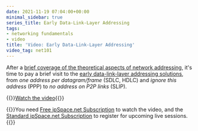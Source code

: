 ```yaml
---
date: 2021-11-19 07:04:00+00:00
minimal_sidebar: true
series_title: Early Data-Link-Layer Addressing
tags:
- networking fundamentals
- video
title: 'Video: Early Data-Link-Layer Addressing'
video_tag: net101
---
```

After a [brief coverage of the theoretical aspects of network addressing](/2021/10/network-addressing-theory/), it's time to pay a brief visit to the [early data-link-layer addressing solutions](https://my.ipspace.net/bin/get/Net101/NA2.1%20-%20Early%20Data%20Link%20Layer%20Addressing%20Mechanisms.mp4?doccode=Net101), from _one address per datagram/frame_ (SDLC, HDLC) and _ignore this address_ (PPP) to _no address on P2P links_ (SLIP).

{{<jump>}}[Watch the video](https://my.ipspace.net/bin/get/Net101/NA2.1%20-%20Early%20Data%20Link%20Layer%20Addressing%20Mechanisms.mp4?doccode=Net101){{</jump>}}

{{<note free>}}You need [Free ipSpace.net Subscription](https://www.ipspace.net/Subscription/Free) to watch the video, and the [Standard ipSpace.net Subscription](https://www.ipspace.net/Subscription/) to register for upcoming live sessions.{{</note>}}
